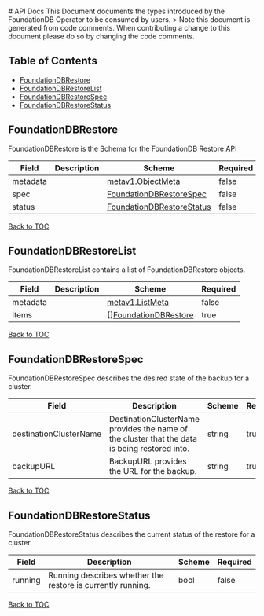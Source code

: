 <br>
# API Docs
This Document documents the types introduced by the FoundationDB Operator to be consumed by users.
> Note this document is generated from code comments. When contributing a change to this document please do so by changing the code comments.

## Table of Contents
* [FoundationDBRestore](#foundationdbrestore)
* [FoundationDBRestoreList](#foundationdbrestorelist)
* [FoundationDBRestoreSpec](#foundationdbrestorespec)
* [FoundationDBRestoreStatus](#foundationdbrestorestatus)

## FoundationDBRestore

FoundationDBRestore is the Schema for the FoundationDB Restore API

| Field | Description | Scheme | Required |
| ----- | ----------- | ------ | -------- |
| metadata |  | [metav1.ObjectMeta](https://kubernetes.io/docs/reference/generated/kubernetes-api/v1.17/#objectmeta-v1-meta) | false |
| spec |  | [FoundationDBRestoreSpec](#foundationdbrestorespec) | false |
| status |  | [FoundationDBRestoreStatus](#foundationdbrestorestatus) | false |

[Back to TOC](#table-of-contents)

## FoundationDBRestoreList

FoundationDBRestoreList contains a list of FoundationDBRestore objects.

| Field | Description | Scheme | Required |
| ----- | ----------- | ------ | -------- |
| metadata |  | [metav1.ListMeta](https://kubernetes.io/docs/reference/generated/kubernetes-api/v1.17/#listmeta-v1-meta) | false |
| items |  | [][FoundationDBRestore](#foundationdbrestore) | true |

[Back to TOC](#table-of-contents)

## FoundationDBRestoreSpec

FoundationDBRestoreSpec describes the desired state of the backup for a cluster.

| Field | Description | Scheme | Required |
| ----- | ----------- | ------ | -------- |
| destinationClusterName | DestinationClusterName provides the name of the cluster that the data is being restored into. | string | true |
| backupURL | BackupURL provides the URL for the backup. | string | true |

[Back to TOC](#table-of-contents)

## FoundationDBRestoreStatus

FoundationDBRestoreStatus describes the current status of the restore for a cluster.

| Field | Description | Scheme | Required |
| ----- | ----------- | ------ | -------- |
| running | Running describes whether the restore is currently running. | bool | false |

[Back to TOC](#table-of-contents)
